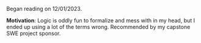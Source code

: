 Began reading on 12/01/2023. 

**Motivation**: Logic is oddly fun to formalize and mess with in my head, but I ended up using a lot of the terms wrong. Recommended by my capstone SWE project sponsor.